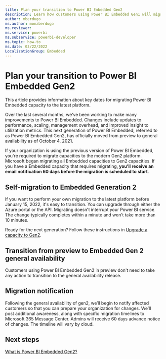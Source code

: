 ```yaml
---
title: Plan your transition to Power BI Embedded Gen2
description: Learn how customers using Power BI Embedded Gen1 will migrate to Embedded Gen2 and key dates to plan for.
author: mberdugo
ms.author: monaberdugo
ms.reviewer: 
ms.service: powerbi
ms.subservice: powerbi-developer
ms.topic: how-to
ms.date: 03/22/2022
LocalizationGroup: Embedded
---
```


# Plan your transition to Power BI Embedded Gen2

This article provides information about key dates for migrating Power BI Embedded capacity to the latest platform.

Over the last several months, we've been working to make many improvements to Power BI Embedded. Changes include updates to performance, scaling, management overhead, and improved insight to utilization metrics. This next generation of Power BI Embedded, referred to as Power BI Embedded Gen2, has officially moved from preview to general availability as of October 4, 2021.

If your organization is using the previous version of Power BI Embedded, you're required to migrate capacities to the modern Gen2 platform. Microsoft began migrating all Embedded capacities to Gen2 capacities. If you have a Embedded capacity that requires migrating, **you’ll receive an email notification 60 days before the migration is scheduled to start**.

## Self-migration to Embedded Generation 2

If you want to perform your own migration to the latest platform before January 15, 2022, it's easy to transition. You can upgrade through either the Azure portal or the API. Migrating doesn't interrupt your Power BI service. The change typically completes within a minute and won't take more than 10 minutes.

Ready for the next generation? Follow these instructions in [Upgrade a capacity to Gen2](azure-pbie-create-capacity.md#upgrade-a-capacity-to-gen2).

## Transition from preview to Embedded Gen 2 general availability

Customers using Power BI Embedded Gen2 in preview don't need to take any action to transition to the general availability release.

## Migration notification

Following the general availability of gen2, we’ll begin to notify affected customers so that you can prepare your organization for changes. We’ll post additional awareness, along with specific migration timelines to Microsoft 365 Message Center. Admins will receive 60 days advance notice of changes. The timeline will vary by cloud.

## Next steps

[What is Power BI Embedded Gen2?](power-bi-embedded-generation-2.md)
